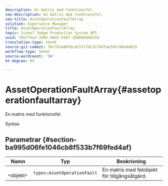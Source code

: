 ```yaml
---
description: En matris med funktionsfel.
seo-description: En matris med funktionsfel.
seo-title: AssetOperationFaultArray
solution: Experience Manager
title: AssetOperationFaultArray
topic: Scene7 Image Production System API
uuid: 78a77da2-2d0e-40d2-916f-28db0dd68154
translation-type: tm+mt
source-git-commit: 7bc7b3a86fbcdc57cfdc31745fae3afc06e44b15
workflow-type: tm+mt
source-wordcount: '34'
ht-degree: 0%

---
```



# AssetOperationFaultArray{#assetoperationfaultarray}

En matris med funktionsfel.

Syntax

## Parametrar {#section-ba995d06fe1046cb8f533b7f69fed4af}

| Namn | Typ | Beskrivning |
|---|---|---|
| ` *`objekt`*` | `types:AssetOperationFault` | En matris med felobjekt för tillgångsåtgärd. |


